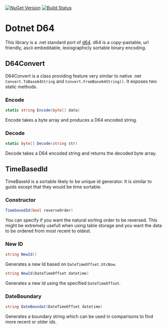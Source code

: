 [![NuGet Version](http://img.shields.io/nuget/v/GeekLearning.D64.svg?style=flat-square)](https://www.nuget.org/packages/GeekLearning.D64/)
[![Build Status](https://geeklearning.visualstudio.com/_apis/public/build/definitions/f841b266-7595-4d01-9ee1-4864cf65aa73/15/badge)](#)

# Dotnet D64

This library is a .net standard port of [d64](https://github.com/dominictarr/d64). 
d64 is a copy-pastable, url friendly, ascii embeddable, lexiographicly sortable binary encoding.

## D64Convert

D64Convert is a class providing feature very similar to native .net `Convert.ToBase64String` and `Convert.FromBase64String()`.
It exposes two static methods.

### Encode 

```csharp
static string Encode(byte[] data)
```

Encode takes a byte array and produces a D64 encoded string.

### Decode 

```csharp
static byte[] Decode(string str)
```

Decode takes a D64 encoded string and returns the decoded byte array.

## TimeBasedId

TimeBaseId is a sortable likely to be unique id generator. It is similar to guids except that they would be time sortable.

### Constructor 

```csharp
TimebasedId(bool reverseOrder)
```

You can specify if you want the natural sorting order to be reversed. This might be extremely usefull when using table storage and you want the data to be ordered from most recent to oldest.

### New ID 

```csharp
string NewId()
```

Generates a new Id based on `DateTimeOffset.UtcNow`.

```csharp
string NewId(DateTimeOffset datetime)
```

Generates a new Id using the specified `DateTimeOffset`.

### DateBoundary
```csharp
string DateBoundat(DateTimeOffset datetime)
```
Generates a boundary string which can be used in comparisons to find more recent or older ids.
